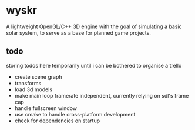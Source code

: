 #   wyskr

A lightweight OpenGL/C++ 3D engine with the goal of simulating a basic solar system, to serve as a base for planned game projects.

## todo

storing todos here temporarily until i can be bothered to organise a trello

*   create scene graph
*   transforms
*   load 3d models
*   make main loop framerate independent, currently relying on sdl's frame cap
*   handle fullscreen window
*   use cmake to handle cross-platform development
*   check for dependencies on startup


